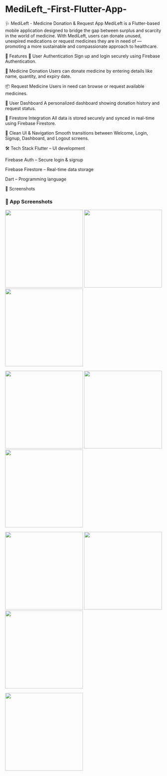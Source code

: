 # MediLeft_-First-Flutter-App-
🩺 MediLeft - Medicine Donation & Request App
MediLeft is a Flutter-based mobile application designed to bridge the gap between surplus and scarcity in the world of medicine. With MediLeft, users can donate unused, unexpired medications or request medicines they are in need of — promoting a more sustainable and compassionate approach to healthcare.

🚀 Features
🔐 User Authentication
Sign up and login securely using Firebase Authentication.

💊 Medicine Donation
Users can donate medicine by entering details like name, quantity, and expiry date.

📦 Request Medicine
Users in need can browse or request available medicines.

📄 User Dashboard
A personalized dashboard showing donation history and request status.

🧾 Firestore Integration
All data is stored securely and synced in real-time using Firebase Firestore.

🧭 Clean UI & Navigation
Smooth transitions between Welcome, Login, Signup, Dashboard, and Logout screens.

🛠 Tech Stack
Flutter – UI development

Firebase Auth – Secure login & signup

Firebase Firestore – Real-time data storage

Dart – Programming language

📱 Screenshots 
<h3>📸 App Screenshots</h3>

<p float="left">
  <img src="https://github.com/user-attachments/assets/d33e1d71-a3bf-40ae-850f-5fbe347b4b1c" width="250"/>
  <img src="https://github.com/user-attachments/assets/b926d490-b85a-4c9b-b251-102634d39680" width="250"/>
  <img src="https://github.com/user-attachments/assets/6987f2f4-03f6-4759-8b5a-a995ff539f3b" width="250"/>
</p>

<p float="left">
  <img src="https://github.com/user-attachments/assets/e7308299-f32d-4e6c-9a1c-33a4bb364311" width="250"/>
  <img src="https://github.com/user-attachments/assets/ae075f49-fac1-4948-8cbb-0737b4b61e3f" width="250"/>
  <img src="https://github.com/user-attachments/assets/2616a5d6-4d46-44ce-a75b-daf1641cac1e" width="250"/>
</p>

<p float="left">
  <img src="https://github.com/user-attachments/assets/9f0430ef-4217-42bd-b27a-b8f027bf79d6" width="250"/>
  <img src="https://github.com/user-attachments/assets/8e37ab03-cbd3-4f80-93b3-464bdf49a6ae" width="250"/>
  <img src="https://github.com/user-attachments/assets/c14ca035-744d-4c5d-a1e1-e8e78b8f0fee" width="250"/>
</p>

<p float="left">
  <img src="https://github.com/user-attachments/assets/0643ab7b-acf8-4f9b-8887-3b4001d022d5" width="250"/>
</p>








